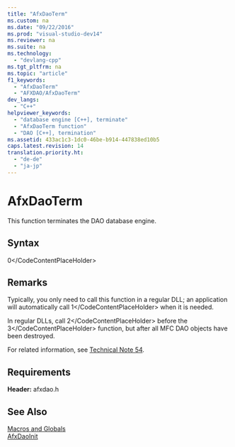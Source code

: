 ```yaml
---
title: "AfxDaoTerm"
ms.custom: na
ms.date: "09/22/2016"
ms.prod: "visual-studio-dev14"
ms.reviewer: na
ms.suite: na
ms.technology: 
  - "devlang-cpp"
ms.tgt_pltfrm: na
ms.topic: "article"
f1_keywords: 
  - "AfxDaoTerm"
  - "AFXDAO/AfxDaoTerm"
dev_langs: 
  - "C++"
helpviewer_keywords: 
  - "database engine [C++], terminate"
  - "AfxDaoTerm function"
  - "DAO [C++], termination"
ms.assetid: 433ac1c3-1dc0-46be-b914-447838ed10b5
caps.latest.revision: 14
translation.priority.ht: 
  - "de-de"
  - "ja-jp"
---
```

# AfxDaoTerm
This function terminates the DAO database engine.  
  
## Syntax  
  
<CodeContentPlaceHolder>0\</CodeContentPlaceHolder>  
## Remarks  
 Typically, you only need to call this function in a regular DLL; an application will automatically call <CodeContentPlaceHolder>1\</CodeContentPlaceHolder> when it is needed.  
  
 In regular DLLs, call <CodeContentPlaceHolder>2\</CodeContentPlaceHolder> before the <CodeContentPlaceHolder>3\</CodeContentPlaceHolder> function, but after all MFC DAO objects have been destroyed.  
  
 For related information, see [Technical Note 54](../vs140/tn054--calling-dao-directly-while-using-mfc-dao-classes.md).  
  
## Requirements  
 **Header:** afxdao.h  
  
## See Also  
 [Macros and Globals](../vs140/mfc-macros-and-globals.md)   
 [AfxDaoInit](../vs140/afxdaoinit.md)
